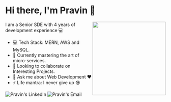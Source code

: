 # Hi there, I'm Pravin 👋
<img align='right' src="https://media.giphy.com/media/3o7qE1YN7aBOFPRw8E/giphy.gif" width="230">

I am a Senior SDE with 4 years of development experience :computer:<br>

- :computer: Tech Stack:  MERN, AWS and MySQL.
- 🌱 Currently mastering the art of micro-services.
- 👯 Looking to collaborate on Interesting Projects.
- 💬 Ask me about Web Development :heart:
- ⚡ Life mantra: I never give up :sunglasses:

<a href="https://www.linkedin.com/in/pravin--sharma/" target="_blank">
  <img align="left" alt="Pravin's LinkedIn" src="https://img.icons8.com/fluent/48/000000/linkedin.png" target='_blank'/>
</a>

<a href="mailto:pravinsharma9610@gmail.com" target="_blank">
  <img align="left" alt="Pravin's Email" src="https://img.icons8.com/fluent/48/000000/gmail--v1.png"/>
</a>

